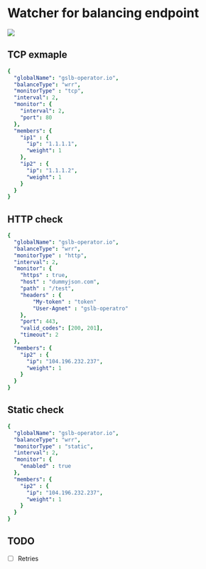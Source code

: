 # Watcher for balancing endpoint

![](https://raw.githubusercontent.com/vaishutin/gslb-operator/main/docs/watcher/struct.drawio.png)

## TCP exmaple 

```Yaml
{
  "globalName": "gslb-operator.io",
  "balanceType": "wrr",
  "monitorType" : "tcp",
  "interval": 2,
  "monitor": {
    "interval": 2,
    "port": 80
  },
  "members": {
    "ip1" : {
      "ip": "1.1.1.1",
      "weight": 1
    },
    "ip2" : {
      "ip": "1.1.1.2",
      "weight": 1
    }
  }
}
```

## HTTP check

```YAML
{
  "globalName": "gslb-operator.io",
  "balanceType": "wrr",
  "monitorType" : "http",
  "interval": 2,
  "monitor": {
    "https" : true,
    "host" : "dummyjson.com",
    "path" : "/test",
    "headers" : {
        "My-token" : "token"
        "User-Agnet" : "gslb-operatro"
    },
    "port": 443,
    "valid_codes": [200, 201],
    "timeout": 2
  },
  "members": {
    "ip2" : {
      "ip": "104.196.232.237",
      "weight": 1
    }
  }
}
```

## Static check

```YAML
{
  "globalName": "gslb-operator.io",
  "balanceType": "wrr",
  "monitorType" : "static",
  "interval": 2,
  "monitor": {
    "enabled" : true
  },
  "members": {
    "ip2" : {
      "ip": "104.196.232.237",
      "weight": 1
    }
  }
}
```

## TODO
- [ ] Retries